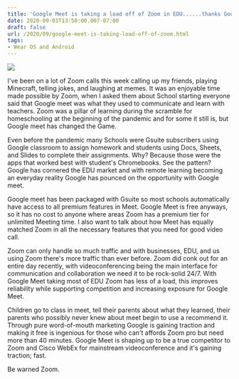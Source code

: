 ```yaml
---
title: 'Google Meet is taking a load off of Zoom in EDU......thanks Google.'
date: 2020-09-01T13:50:00.007-07:00
draft: false
url: /2020/09/google-meet-is-taking-load-off-of-zoom.html
tags: 
- Wear OS and Android
---
```


[![](https://1.bp.blogspot.com/-EMRBI0xs770/X06qkKGL3xI/AAAAAAAAJak/8ZiMbTcjhiYMtpeb4nbeLg0wbzmAzX_MQCNcBGAsYHQ/w329-h216/Schermata-2020-02-27-alle-13.17.57-749x494.png)](https://1.bp.blogspot.com/-EMRBI0xs770/X06qkKGL3xI/AAAAAAAAJak/8ZiMbTcjhiYMtpeb4nbeLg0wbzmAzX_MQCNcBGAsYHQ/s749/Schermata-2020-02-27-alle-13.17.57-749x494.png)

  

  

  

  

I've been on a lot of Zoom calls this week calling up my friends, playing Minecraft, telling jokes, and laughing at memes. It was an enjoyable time made possible by Zoom, when I asked them about School starting everyone said that Google meet was what they used to communicate and learn with teachers. Zoom was a pillar of learning during the scramble for homeschooling at the beginning of the pandemic and for some it still is, but Google meet has changed the Game. 

  

  

Even before the pandemic many Schools were Gsuite subscribers using Google classroom to assign homework and students using Docs, Sheets, and Slides to complete their assignments. Why? Because those were the apps that worked best with student's Chromebooks. See the pattern? Google has cornered the EDU market and with remote learning becoming an everyday reality Google has pounced on the opportunity with Google meet.  

  

  

Google meet has been packaged with Gsuite so most schools automatically have access to all premium features in Meet. Google Meet is free anyways, so it has no cost to anyone where areas Zoom has a premium tier for unlimited Meeting time. I also want to talk about how Meet has equally matched Zoom in all the necessary features that you need for good video call.  

  

Zoom can only handle so much traffic and with businesses, EDU, and us using Zoom there's more traffic than ever before. Zoom did conk out for an entire day recently, with videoconferencing being the main interface for communication and collaboration we need it to be rock-solid 24/7. With Google Meet taking most of EDU Zoom has less of a load, this improves reliability while supporting competition and increasing exposure for Google Meet.  

  

  

Children go to class in meet, tell their parents about what they learned, their parents who possibly never knew about meet begin to use a recommend it. Through pure word-of-mouth marketing Google is gaining traction and making it free is ingenious for those who can't affords Zoom pro but need more than 40 minutes. Google Meet is shaping up to be a true competitor to Zoom and Cisco WebEx for mainstream videoconference and it's gaining traction; fast. 

  

  

Be warned Zoom.